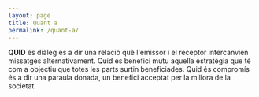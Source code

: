 ```yaml
---
layout: page
title: Quant a
permalink: /quant-a/
---
```


<amp-img width="600" height="300" layout="responsive" src="{{ site.assets-images }}logo-quid-about.png"></amp-img>

**QUID** és diàleg és a dir una relació què l'emissor i el receptor intercanvien missatges alternativament. Quid és benefici mutu aquella estratègia que té com a objectiu que totes les parts surtin beneficiades. Quid és compromís  és a dir  una paraula donada, un benefici acceptat per la millora de la societat.

